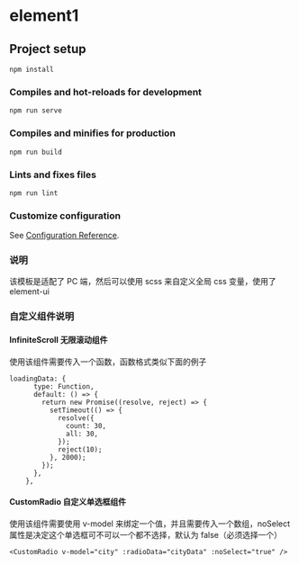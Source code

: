 # element1

## Project setup

```
npm install
```

### Compiles and hot-reloads for development

```
npm run serve
```

### Compiles and minifies for production

```
npm run build
```

### Lints and fixes files

```
npm run lint
```

### Customize configuration

See [Configuration Reference](https://cli.vuejs.org/config/).

### 说明

该模板是适配了 PC 端，然后可以使用 scss 来自定义全局 css 变量，使用了 element-ui

### 自定义组件说明

#### InfiniteScroll 无限滚动组件

使用该组件需要传入一个函数，函数格式类似下面的例子

```
loadingData: {
      type: Function,
      default: () => {
        return new Promise((resolve, reject) => {
          setTimeout(() => {
            resolve({
              count: 30,
              all: 30,
            });
            reject(10);
          }, 2000);
        });
      },
    },
```

#### CustomRadio 自定义单选框组件

使用该组件需要使用 v-model 来绑定一个值，并且需要传入一个数组，noSelect 属性是决定这个单选框可不可以一个都不选择，默认为 false（必须选择一个）

```
<CustomRadio v-model="city" :radioData="cityData" :noSelect="true" />
```

